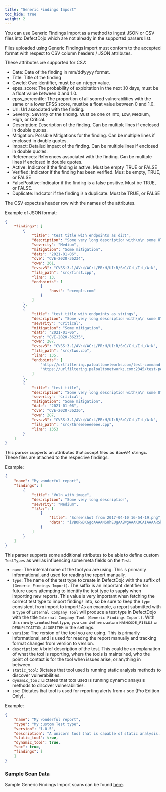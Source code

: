 ```yaml
---
title: "Generic Findings Import"
toc_hide: true
weight: 2
---
```


You can use Generic Findings Import as a method to ingest JSON or CSV files into DefectDojo which are not already in the supported parsers list.

Files uploaded using Generic Findings Import must conform to the accepted format with respect to CSV column headers / JSON attributes.

These attributes are supported for CSV:

- Date: Date of the finding in mm/dd/yyyy format.
- Title: Title of the finding
- CweId: Cwe identifier, must be an integer value.
- epss_score: The probability of exploitation in the next 30 days, must be a float value between 0 and 1.0.
- epss_percentile: The proportion of all scored vulnerabilities with the same or a lower EPSS score, must be a float value between 0 and 1.0.
- Url: Url associated with the finding.
- Severity: Severity of the finding. Must be one of Info, Low, Medium, High, or Critical.
- Description: Description of the finding. Can be multiple lines if enclosed in double quotes.
- Mitigation: Possible Mitigations for the finding. Can be multiple lines if enclosed in double quotes.
- Impact: Detailed impact of the finding. Can be multiple lines if enclosed in double quotes.
- References: References associated with the finding. Can be multiple lines if enclosed in double quotes.
- Active: Indicator if the finding is active. Must be empty, TRUE or FALSE
- Verified: Indicator if the finding has been verified. Must be empty, TRUE, or FALSE
- FalsePositive: Indicator if the finding is a false positive. Must be TRUE, or FALSE.
- Duplicate: Indicator if the finding is a duplicate. Must be TRUE, or FALSE

The CSV expects a header row with the names of the attributes.

Example of JSON format:

```JSON
{
    "findings": [
        {
            "title": "test title with endpoints as dict",
            "description": "Some very long description with\n\n some UTF-8 chars à qu'il est beau",
            "severity": "Medium",
            "mitigation": "Some mitigation",
            "date": "2021-01-06",
            "cve": "CVE-2020-36234",
            "cwe": 261,
            "cvssv3": "CVSS:3.1/AV:N/AC:L/PR:H/UI:R/S:C/C:L/I:L/A:N",
            "file_path": "src/first.cpp",
            "line": 13,
            "endpoints": [
                {
                    "host": "exemple.com"
                }
            ]
        },
        {
            "title": "test title with endpoints as strings",
            "description": "Some very long description with\n\n some UTF-8 chars à qu'il est beau2",
            "severity": "Critical",
            "mitigation": "Some mitigation",
            "date": "2021-01-06",
            "cve": "CVE-2020-36235",
            "cwe": 287,
            "cvssv3": "CVSS:3.1/AV:N/AC:L/PR:H/UI:R/S:C/C:L/I:L/A:N",
            "file_path": "src/two.cpp",
            "line": 135,
            "endpoints": [
                "http://urlfiltering.paloaltonetworks.com/test-command-and-control",
                "https://urlfiltering.paloaltonetworks.com:2345/test-pest"
            ]
        },
        {
            "title": "test title",
            "description": "Some very long description with\n\n some UTF-8 chars à qu'il est beau2",
            "severity": "Critical",
            "mitigation": "Some mitigation",
            "date": "2021-01-06",
            "cve": "CVE-2020-36236",
            "cwe": 287,
            "cvssv3": "CVSS:3.1/AV:N/AC:L/PR:H/UI:R/S:C/C:L/I:L/A:N",
            "file_path": "src/threeeeeeeeee.cpp",
            "line": 1353
        }
    ]
}
```

This parser supports an attributes that accept files as Base64 strings. These files are attached to the respective findings.

Example:

```JSON
{
    "name": "My wonderful report",
    "findings": [
        {
            "title": "Vuln with image",
            "description": "Some very long description",
            "severity": "Medium",
            "files": [
                {
                    "title": "Screenshot from 2017-04-10 16-54-19.png",
                    "data": "iVBORw0KGgoAAAANSUhEUgAABWgAAAK0CAIAAAARSkPJAAAAA3N<...>TkSuQmCC"
                }
            ]
        }
    ]
}
```

This parser supports some additional attributes to be able to define custom `TestTypes` as well as influencing some meta fields on the `Test`:

- `name`: The internal name of the tool you are using. This is primarily informational, and used for reading the report manually.
- `type`: The name of the test type to create in DefectDojo with the suffix of `(Generic Findings Import)`. The suffix is an important identifier for future users attempting to identify the test type to supply when importing new reports. This value is very important when fetching the correct test type to import findings into, so be sure to keep the `type` consistent from import to import! As an example, a report submitted with a `type` of `Internal Company Tool` will produce a test type in DefectDojo with the title `Internal Company Tool (Generic Findings Import)`. With this newly created test type, you can define custom `HASHCODE_FIELDS` or `DEDUPLICATION_ALGORITHM` in the settings.
- `version`: The version of the tool you are using. This is primarily informational, and is used for reading the report manually and tracking format changes from version to version.
- `description`: A brief description of the test. This could be an explanation of what the tool is reporting, where the tools is maintained, who the point of contact is for the tool when issues arise, or anything in between.
- `static_tool`: Dictates that tool used is running static analysis methods to discover vulnerabilities.
- `dynamic_tool`: Dictates that tool used is running dynamic analysis methods to discover vulnerabilities.
- `soc`: Dictates that tool is used for reporting alerts from a soc (Pro Edition Only).

Example:

```JSON
{
    "name": "My wonderful report",
    "type": "My custom Test type",
    "version": "1.0.5",
    "description": "A unicorn tool that is capable of static analysis, dynamic analysis, and even capturing soc alerts!",
    "static_tool": true,
    "dynamic_tool": true,
    "soc": true,
    "findings": [
    ]
}
```

### Sample Scan Data

Sample Generic Findings Import scans can be found [here](https://github.com/DefectDojo/django-DefectDojo/tree/master/unittests/scans/generic).